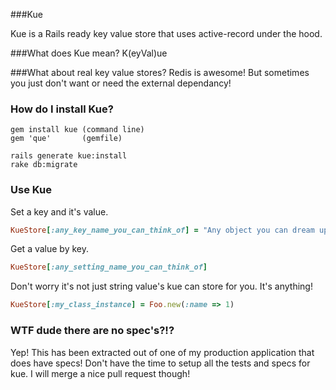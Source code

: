 ###Kue

Kue is a Rails ready key value store that uses active-record under the hood.

###What does Kue mean?
K(eyVal)ue 

###What about real key value stores?
Redis is awesome! But sometimes you just don't want or need the external dependancy!

### How do I install Kue?
    gem install kue (command line)
    gem 'que'       (gemfile)

    rails generate kue:install
    rake db:migrate

### Use Kue
Set a key and it's value.

```ruby
KueStore[:any_key_name_you_can_think_of] = "Any object you can dream up"
```

Get a value by key.

```ruby
KueStore[:any_setting_name_you_can_think_of] 
```

Don't worry it's not just string value's kue can store for you. It's anything!

```ruby
KueStore[:my_class_instance] = Foo.new(:name => 1)
```

### WTF dude there are no spec's?!?
Yep! This has been extracted out of one of my production application that does have specs! 
Don't have the time to setup all the tests and specs for kue. 
I will merge a nice pull request though!
